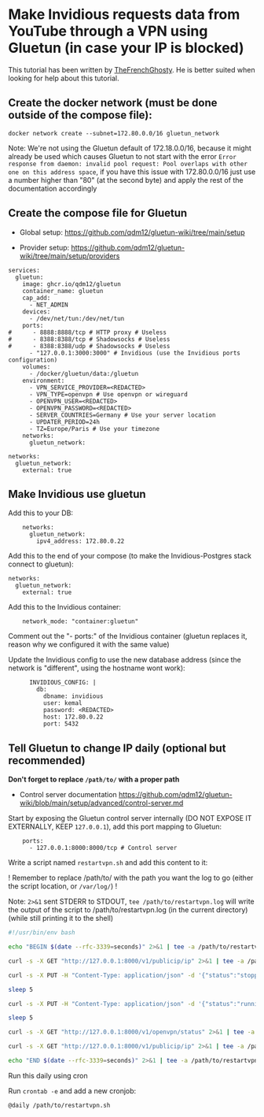# Make Invidious requests data from YouTube through a VPN using Gluetun (in case your IP is blocked)

This tutorial has been written by [TheFrenchGhosty](https://github.com/TheFrenchGhosty). He is better suited when looking for help about this tutorial.

## Create the docker network (must be done outside of the compose file):

```
docker network create --subnet=172.80.0.0/16 gluetun_network
```

Note: We're not using the Gluetun default of 172.18.0.0/16, because it might already be used which causes Gluetun to not start with the error `Error response from daemon: invalid pool request: Pool overlaps with other one on this address space`, if you have this issue with 172.80.0.0/16 just use a number higher than "80" (at the second byte) and apply the rest of the documentation accordingly


## Create the compose file for Gluetun

- Global setup: https://github.com/qdm12/gluetun-wiki/tree/main/setup

- Provider setup: https://github.com/qdm12/gluetun-wiki/tree/main/setup/providers

```
services:
  gluetun:
    image: ghcr.io/qdm12/gluetun
    container_name: gluetun
    cap_add:
      - NET_ADMIN
    devices:
      - /dev/net/tun:/dev/net/tun
    ports:
#      - 8888:8888/tcp # HTTP proxy # Useless
#      - 8388:8388/tcp # Shadowsocks # Useless
#      - 8388:8388/udp # Shadowsocks # Useless
      - "127.0.0.1:3000:3000" # Invidious (use the Invidious ports configuration)
    volumes:
      - /docker/gluetun/data:/gluetun
    environment:
      - VPN_SERVICE_PROVIDER=<REDACTED>
      - VPN_TYPE=openvpn # Use openvpn or wireguard
      - OPENVPN_USER=<REDACTED>
      - OPENVPN_PASSWORD=<REDACTED>
      - SERVER_COUNTRIES=Germany # Use your server location
      - UPDATER_PERIOD=24h
      - TZ=Europe/Paris # Use your timezone
    networks:
      gluetun_network:

networks:
  gluetun_network:
    external: true
```

## Make Invidious use gluetun


Add this to your DB:

```
    networks:
      gluetun_network:
        ipv4_address: 172.80.0.22
```

Add this to the end of your compose (to make the Invidious-Postgres stack connect to gluetun):

```
networks:
  gluetun_network:
    external: true
```


Add this to the Invidious container:

```
    network_mode: "container:gluetun"
```

Comment out the "- ports:" of the Invidious container (gluetun replaces it, reason why we configured it with the same value)


Update the Invidious config to use the new database address (since the network is "different", using the hostname wont work):

```
      INVIDIOUS_CONFIG: |
        db:
          dbname: invidious
          user: kemal
          password: <REDACTED>
          host: 172.80.0.22
          port: 5432
```

## Tell Gluetun to change IP daily (optional but recommended)

**Don't forget to replace `/path/to/` with a proper path**

- Control server documentation https://github.com/qdm12/gluetun-wiki/blob/main/setup/advanced/control-server.md

Start by exposing the Gluetun control server internally (DO NOT EXPOSE IT EXTERNALLY, KEEP `127.0.0.1`), add this port mapping to Gluetun:

```
    ports:
      - 127.0.0.1:8000:8000/tcp # Control server
```


Write a script named `restartvpn.sh` and add this content to it:

! Remember to replace /path/to/ with the path you want the log to go (either the script location, or `/var/log/`) !

Note: `2>&1` sent STDERR to STDOUT, `tee /path/to/restartvpn.log` will write the output of the script to /path/to/restartvpn.log (in the current directory) (while still printing it to the shell)

```bash
#!/usr/bin/env bash

echo "BEGIN $(date --rfc-3339=seconds)" 2>&1 | tee -a /path/to/restartvpn.log

curl -s -X GET "http://127.0.0.1:8000/v1/publicip/ip" 2>&1 | tee -a /path/to/restartvpn.log # Print the original IP

curl -s -X PUT -H "Content-Type: application/json" -d '{"status":"stopped"}' "http://127.0.0.1:8000/v1/openvpn/status" 2>&1 | tee -a /path/to/restartvpn.log # Stop OpenVPN

sleep 5

curl -s -X PUT -H "Content-Type: application/json" -d '{"status":"running"}' "http://127.0.0.1:8000/v1/openvpn/status" 2>&1 | tee -a /path/to/restartvpn.log # Start OpenVPN (changing the server it's connecting to)

sleep 5

curl -s -X GET "http://127.0.0.1:8000/v1/openvpn/status" 2>&1 | tee -a /path/to/restartvpn.log # Print the Gluetun status

curl -s -X GET "http://127.0.0.1:8000/v1/publicip/ip" 2>&1 | tee -a /path/to/restartvpn.log # Print the new IP

echo "END $(date --rfc-3339=seconds)" 2>&1 | tee -a /path/to/restartvpn.log
```


Run this daily using cron

Run `crontab -e` and add a new cronjob:

```
@daily /path/to/restartvpn.sh
```
